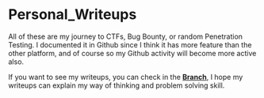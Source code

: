 # Personal_Writeups
All of these are my journey to CTFs, Bug Bounty, or random Penetration Testing. I documented it in Github since I think it has more feature than the other platform, and of course so my Github activity will become more active also.

If you want to see my writeups, you can check in the <ins>**Branch**</ins>, I hope my writeups can explain my way of thinking and problem solving skill.
